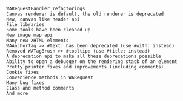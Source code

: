     WARequestHandler refactorings
    Canvas renderer is default, the old renderer is deprecated
    New, canvas like header api
    File libraries
    Some tools have been cleaned up
    New image map api
    Many new XHTML elements
    WAAnchorTag >> #text: has been deprecated (use #with: instead)
    Removed WATagBrush >> #tooltip: (use #title: instead)
    A deprecation api to make all these deprecations possible
    Ability to open a debugger on the rendering stack of an element
    Pretty printer fixes and improvements (including comments)
    Cookie fixes
    Convenience methods in WARequest
    Many bug fixes
    Class and method comments
    And more